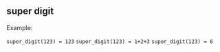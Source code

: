 ## super digit

Example: 

  `super_digit(123) = 123`
  `super_digit(123) = 1+2+3`
  `super_digit(123) = 6`